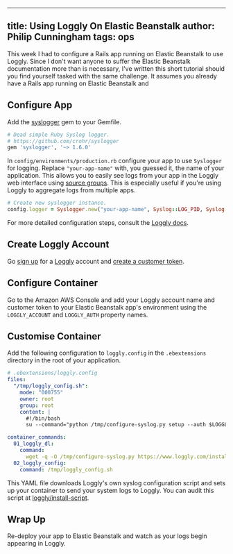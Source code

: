 ---
title: Using Loggly On Elastic Beanstalk
author: Philip Cunningham
tags: ops
---

This week I had to configure a Rails app running on Elastic Beanstalk
to use Loggly. Since I don't want anyone to suffer the Elastic
Beanstalk documentation more than is necessary, I've written this
short tutorial should you find yourself tasked with the same
challenge. It assumes you already have a Rails app running on Elastic
Beanstalk and

## Configure App

Add the [syslogger](https://github.com/crohr/syslogger) gem to your Gemfile.

``` ruby
# Dead simple Ruby Syslog logger.
# https://github.com/crohr/syslogger
gem 'syslogger', '~> 1.6.0'
```

In `config/environments/production.rb` configure your app to use
`Syslogger` for logging. Replace `"your-app-name"` with, you guessed
it, the name of your application. This allows you to easily see logs
from your app in the Loggly web interface using
[source groups](https://www.loggly.com/docs/source-groups/). This is
especially useful if you're using Loggly to aggregate logs from
multiple apps.

``` ruby
# Create new syslogger instance.
config.logger = Syslogger.new("your-app-name", Syslog::LOG_PID, Syslog::LOG_LOCAL7)
```

For more detailed configuration steps, consult the
[Loggly docs](https://www.loggly.com/docs/rails-logs/).

## Create Loggly Account

Go [sign up](https://www.loggly.com/signup/) for a
[Loggly](https://www.loggly.com/) account and
[create a customer token](https://www.loggly.com/docs/customer-token-authentication-token/).

## Configure Container

Go to the Amazon AWS Console and add your Loggly account name and
customer token to your Elastic Beanstalk app's environment using the
`LOGGLY_ACCOUNT` and `LOGGLY_AUTH` property names.

## Customise Container

Add the following configuration to `loggly.config` in the `.ebextensions`
directory in the root of your application.

``` yaml
# .ebextensions/loggly.config
files:
  "/tmp/loggly_config.sh":
    mode: "000755"
    owner: root
    group: root
    content: |
      #!/bin/bash
      su --command="python /tmp/configure-syslog.py setup --auth $LOGGLY_AUTH --account $LOGGLY_ACCOUNT --yes"

container_commands:
  01_loggly_dl:
    command:
      wget -q -O /tmp/configure-syslog.py https://www.loggly.com/install/configure-syslog.py
  02_loggly_config:
    command: /tmp/loggly_config.sh
```

This YAML file downloads Loggly's own syslog configuration script and
sets up your container to send your system logs to Loggly. You can
audit this script at
[loggly/install-script](https://github.com/loggly/install-script/blob/master/configure-syslog.py).

## Wrap Up

Re-deploy your app to Elastic Beanstalk and watch as your logs begin
appearing in Loggly.
